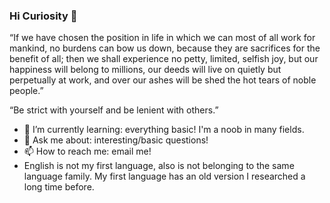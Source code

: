 ### Hi Curiosity 🤗

<!--
**qianxliu/qianxliu** is a ✨ _special_ ✨ repository because its `README.md` (this file) appears on your GitHub profile.

Here are some ideas to get you started:

- 🔭 I’m currently working on ...
- 🌱 I’m currently learning ...
- 👯 I’m looking to collaborate on ...
- 🤔 I’m looking for help with ...
- 💬 Ask me about ...
- 📫 How to reach me: ...
- 😄 Pronouns: ...
-->
“If we have chosen the position in life in which we can most of all work for mankind, no burdens can bow us down, because they are sacrifices for the benefit of all; then we shall experience no petty, limited, selfish joy, but our happiness will belong to millions, our deeds will live on quietly but perpetually at work, and over our ashes will be shed the hot tears of noble people.”

“Be strict with yourself and be lenient with others.”

- 🌱 I’m currently learning: everything basic! I'm a noob in many fields.
- 💬 Ask me about: interesting/basic questions!
- 📫 How to reach me: email me!
- English is not my first language, also is not belonging to the same language family. My first language has an old version I researched a long time before. 

